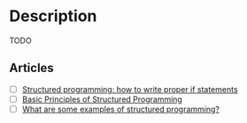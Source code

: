 # Description

TODO


## Articles

- [ ] [Structured programming: how to write proper if statements](http://boris-marinov.github.io/if/)
- [ ] [Basic Principles of Structured Programming](https://www.brighthub.com/internet/web-development/articles/73961/)
- [ ] [What are some examples of structured programming?](https://www.quora.com/What-are-some-examples-of-structured-programming)
